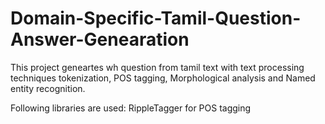 # Domain-Specific-Tamil-Question-Answer-Genearation

This project geneartes wh question from tamil text with text processing techniques tokenization, POS tagging, Morphological analysis and Named entity recognition.

Following libraries are used:
RippleTagger for POS tagging
